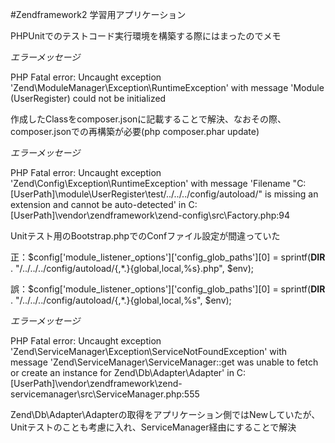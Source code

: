#Zendframework2 学習用アプリケーション

PHPUnitでのテストコード実行環境を構築する際にはまったのでメモ  

*エラーメッセージ*

PHP Fatal error:  Uncaught exception 'Zend\ModuleManager\Exception\RuntimeException' with message 'Module (UserRegister) could not be initialized

作成したClassをcomposer.jsonに記載することで解決、なおその際、composer.jsonでの再構築が必要(php composer.phar update)

*エラーメッセージ*

PHP Fatal error:  Uncaught exception 'Zend\Config\Exception\RuntimeException' with message 'Filename "C:[UserPath]\module\UserRegister\test/../../../config/autoload/" is missing an extension and cannot be auto-detected' in C:[UserPath]\vendor\zendframework\zend-config\src\Factory.php:94

Unitテスト用のBootstrap.phpでのConfファイル設定が間違っていた

正：$config['module_listener_options']['config_glob_paths'][0] = sprintf(__DIR__ . "/../../../config/autoload/{,*.}{global,local,%s}.php", $env);

誤：$config['module_listener_options']['config_glob_paths'][0] = sprintf(__DIR__ . "/../../../config/autoload/{,*.}{global,local,%s", $env);

*エラーメッセージ*

PHP Fatal error:  Uncaught exception 'Zend\ServiceManager\Exception\ServiceNotFoundException' with message 'Zend\ServiceManager\ServiceManager::get was unable to fetch or create an instance for Zend\Db\Adapter\Adapter' in C:[UserPath]\vendor\zendframework\zend-servicemanager\src\ServiceManager.php:555

Zend\Db\Adapter\Adapterの取得をアプリケーション側ではNewしていたが、Unitテストのことも考慮に入れ、ServiceManager経由にすることで解決

